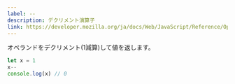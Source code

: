 ```yaml
---
label: --
description: デクリメント演算子
link: https://developer.mozilla.org/ja/docs/Web/JavaScript/Reference/Operators/Decrement
---
```


オペランドをデクリメント(1減算)して値を返します。

```typescript
let x = 1
x--
console.log(x) // 0
```
